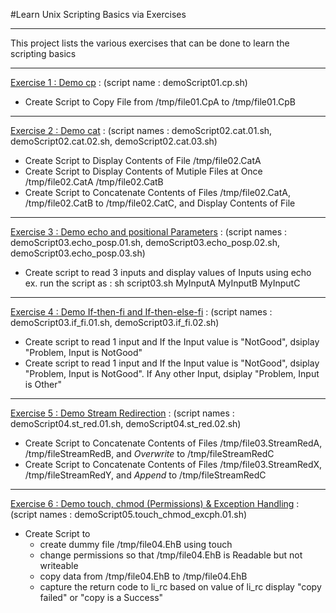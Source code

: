 #Learn Unix Scripting Basics via Exercises


---

This project lists the various exercises that can be done to learn the scripting basics

---

[Exercise 1 : Demo cp](#ex-1) : (script name : demoScript01.cp.sh)
- Create Script to Copy File from /tmp/file01.CpA to /tmp/file01.CpB
---
[Exercise 2 : Demo cat](#ex-2) : (script names : demoScript02.cat.01.sh, demoScript02.cat.02.sh, demoScript02.cat.03.sh)
- Create Script to Display Contents of File /tmp/file02.CatA
- Create Script to Display Contents of Mutiple Files at Once /tmp/file02.CatA /tmp/file02.CatB
- Create Script to Concatenate Contents of Files /tmp/file02.CatA, /tmp/file02.CatB to /tmp/file02.CatC, and Display Contents of File
---
[Exercise 3 : Demo echo and positional Parameters](#ex-3) : (script names : demoScript03.echo_posp.01.sh, demoScript03.echo_posp.02.sh, demoScript03.echo_posp.03.sh)
- Create script to read 3 inputs and display values of Inputs using echo
  ex. run the script as : sh script03.sh MyInputA MyInputB MyInputC
---
[Exercise 4 : Demo If-then-fi and If-then-else-fi](#ex-4) : (script names : demoScript03.if_fi.01.sh, demoScript03.if_fi.02.sh)
- Create script to read 1 input and If the Input value is "NotGood", dsiplay "Problem, Input is NotGood"
- Create script to read 1 input and If the Input value is "NotGood", dsiplay "Problem, Input is NotGood". If Any other Input, dsiplay "Problem, Input is Other"
---
[Exercise 5 : Demo Stream Redirection](#ex-5) : (script names : demoScript04.st_red.01.sh, demoScript04.st_red.02.sh)
- Create Script to Concatenate Contents of Files /tmp/file03.StreamRedA, /tmp/fileStreamRedB, and *Overwrite* to /tmp/fileStreamRedC
- Create Script to Concatenate Contents of Files /tmp/file03.StreamRedX, /tmp/fileStreamRedY, and *Append* to /tmp/fileStreamRedC
---
[Exercise 6 : Demo touch, chmod (Permissions) & Exception Handling](#ex-6) :  (script names : demoScript05.touch_chmod_excph.01.sh)
- Create Script to
  - create dummy file /tmp/file04.EhB using touch
  - change permissions so that /tmp/file04.EhB is Readable but not writeable
  - copy data from /tmp/file04.EhB to /tmp/file04.EhB
  - capture the return code to li_rc
  based on value of li_rc display "copy failed" or "copy is a Success"